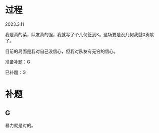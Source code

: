 # 过程

2023.3.11

我是真的菜，队友真的强，我就写了个几何签到K。这场要是没几何我就0贡献了。

目前的局面是我对自己没信心，但我对队友有无穷的信心。

准备补题：G

已补题：G



# 补题

## G

暴力就是对的。